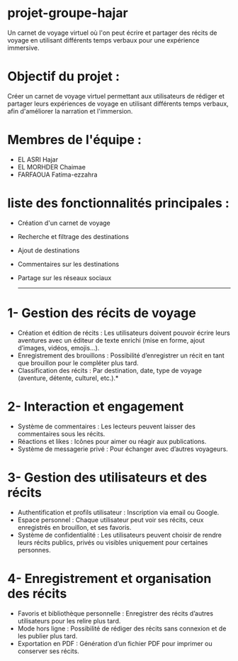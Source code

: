 # projet-groupe-hajar
Un carnet de voyage virtuel où l'on peut écrire et partager des récits de voyage en utilisant différents temps verbaux pour une expérience immersive.

# Objectif du projet :
Créer un carnet de voyage virtuel permettant aux utilisateurs de rédiger et partager leurs expériences de voyage en utilisant différents temps verbaux, afin d'améliorer la narration et l'immersion.

# Membres de l'équipe :
- EL ASRI Hajar
- EL MORHDER Chaimae
- FARFAOUA Fatima-ezzahra

# liste des fonctionnalités principales :
- Création d'un carnet de voyage
- Recherche et filtrage des destinations
- Ajout de destinations
- Commentaires sur les destinations
- Partage sur les réseaux sociaux
  
  *******************************************
# 1- Gestion des récits de voyage
   - Création et édition de récits : Les utilisateurs doivent pouvoir écrire leurs aventures avec un éditeur de texte enrichi (mise en forme, ajout d’images, vidéos, emojis…).
   - Enregistrement des brouillons : Possibilité d’enregistrer un récit en tant que brouillon pour le compléter plus tard.
   - Classification des récits : Par destination, date, type de voyage (aventure, détente, culturel, etc.).*
# 2- Interaction et engagement
   - Système de commentaires : Les lecteurs peuvent laisser des commentaires sous les récits.
   - Réactions et likes : Icônes pour aimer ou réagir aux publications.
   - Système de messagerie privé : Pour échanger avec d’autres voyageurs.
# 3- Gestion des utilisateurs et des récits
   - Authentification et profils utilisateur : Inscription via email ou Google.
   - Espace personnel : Chaque utilisateur peut voir ses récits, ceux enregistrés en brouillon, et ses favoris.
   - Système de confidentialité : Les utilisateurs peuvent choisir de rendre leurs récits publics, privés ou visibles uniquement pour certaines personnes.

# 4- Enregistrement et organisation des récits
  - Favoris et bibliothèque personnelle : Enregistrer des récits d’autres utilisateurs pour les relire plus tard.
  - Mode hors ligne : Possibilité de rédiger des récits sans connexion et de les publier plus tard.
  - Exportation en PDF : Génération d’un fichier PDF pour imprimer ou conserver ses récits.
